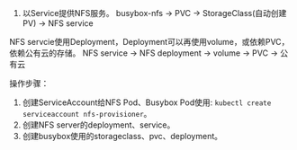 
1. 以Service提供NFS服务。 
busybox-nfs -> PVC -> StorageClass(自动创建PV) -> NFS service

NFS servcie使用Deployment，Deployment可以再使用volume，或依赖PVC，依赖公有云的存储。
NFS service -> NFS deployment -> volume
                              -> PVC -> 公有云

操作步骤：

1. 创建ServiceAccount给NFS Pod、Busybox Pod使用: `kubectl create serviceaccount nfs-provisioner`。
2. 创建NFS server的deployment、service。
3. 创建busybox使用的storageclass、pvc、deployment。